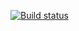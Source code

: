 [![Build status](https://ci.appveyor.com/api/projects/status/nbcawvi9f7s5u88s?svg=true)](https://ci.appveyor.com/project/kozadaev22/cardseleniumtest)
